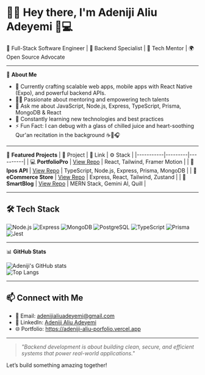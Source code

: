 # 👋✨ Hey there, I'm **Adeniji Aliu Adeyemi** 🚀💻

🔧 Full-Stack Software Engineer | 🎯 Backend Specialist | 🧠 Tech Mentor | 🌍 Open Source Advocate

---

🌟 **About Me**
- 🔭 Currently crafting scalable web apps, mobile apps with React Native (Expo), and powerful backend APIs.
- 🧑‍🏫 Passionate about mentoring and empowering tech talents
- 💬 Ask me about JavaScript, Node.js, Express, TypeScript, Prisma, MongoDB & React
- 🌱 Constantly learning new technologies and best practices
- ⚡ Fun Fact: I can debug with a glass of chilled juice and heart-soothing Qur'an recitation in the background ☕📖🎧

---

🚀 **Featured Projects**
| 💼 Project | 🔗 Link | ⚙️ Stack |
|-----------|---------|----------|
| 💻 **PortfolioPro** | [View Repo](https://github.com/adenijialiuadeyemi/portfoliopro) | React, Tailwind, Framer Motion |
| 🔐 **Ipos API** | [View Repo](https://github.com/adenijialiuadeyemi/ipos-api) | TypeScript, Node.js, Express, Prisma, MongoDB |
| 🛒 **eCommerce Store** | [View Repo](https://github.com/adenijialiuadeyemi/ecommerce_store) | Express, React, Tailwind, Zustand |
| 📝 **SmartBlog** | [View Repo](https://github.com/adenijialiuadeyemi/smartblog) | MERN Stack, Gemini AI, Quill |

---

## 🛠️ Tech Stack

![Node.js](https://img.shields.io/badge/-Node.js-339933?style=flat-square&logo=node.js&logoColor=white)
![Express](https://img.shields.io/badge/-Express-000000?style=flat-square&logo=express&logoColor=white)
![MongoDB](https://img.shields.io/badge/-MongoDB-47A248?style=flat-square&logo=mongodb&logoColor=white)
![PostgreSQL](https://img.shields.io/badge/-PostgreSQL-336791?style=flat-square&logo=postgresql&logoColor=white)
![TypeScript](https://img.shields.io/badge/-TypeScript-3178C6?style=flat-square&logo=typescript&logoColor=white)
![Prisma](https://img.shields.io/badge/-Prisma-2D3748?style=flat-square&logo=prisma)
![Jest](https://img.shields.io/badge/-Jest-C21325?style=flat-square&logo=jest&logoColor=white)

---

📊 **GitHub Stats**

![Adeniji's GitHub stats](https://github-readme-stats.vercel.app/api?username=adenijialiuadeyemi&show_icons=true&theme=radical)  
![Top Langs](https://github-readme-stats.vercel.app/api/top-langs/?username=adenijialiuadeyemi&layout=compact&theme=radical)

---

## 📫 Connect with Me

- 📧 Email: adenijialiuadeyemi@gmail.com  
- 🔗 LinkedIn: [Adeniji Aliu Adeyemi](https://linkedin.com/in/AdenijiAliuAde1)  
- 🌐 Portfolio: https://adeniji-aliu-porfolio.vercel.app

---

> *"Backend development is about building clean, secure, and efficient systems that power real-world applications."*  

Let’s build something amazing together!  
